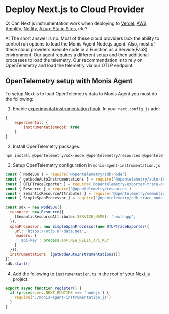 # Deploy Next.js to Cloud Provider

Q: Can Next.js instrumentation work when deploying to [Vercel](https://vercel.com/frameworks/nextjs), [AWS Amplify](https://aws.amazon.com/amplify/), [Netlify](https://www.netlify.com/with/nextjs/), [Azure Static Sites](https://azure.microsoft.com/en-us/products/app-service/static), etc?

A: The short answer is no. Most of these cloud providers lack the ability to control run options to load the Monis Agent Node.js agent.  Also, most of these cloud providers execute code in a Function as a Service(FaaS) environment.  Our agent requires a different setup and then additional processes to load the telemetry.  Our recommendation is to rely on OpenTelemetry and load the telemetry via our OTLP endpoint.

## OpenTelemetry setup with Monis Agent

To setup Next.js to load OpenTelemetry data to Monis Agent you must do the following:

1. Enable [experimental instrumentation hook](https://nextjs.org/docs/app/building-your-application/optimizing/open-telemetry). In your `next.config.js` add:

```js
{
    experimental: {
        instrumentationHook: true
    }
}
```

2. Install OpenTelemetry packages.

```sh
npm install @opentelemetry/sdk-node @opentelemetry/resources @opentelemetry/semantic-conventions @opentelemetry/sdk-trace-node @opentelemetry/exporter-trace-otlp-http
```

3. Setup OpenTelemetry configuration in `monis-agent-instrumentation.js` 

```js
const { NodeSDK } = require('@opentelemetry/sdk-node')
const { getNodeAutoInstrumentations } = require('@opentelemetry/auto-instrumentations-node')
const { OTLPTraceExporter } = require('@opentelemetry/exporter-trace-otlp-http')
const { Resource } = require('@opentelemetry/resources')
const { SemanticResourceAttributes } = require('@opentelemetry/semantic-conventions')
const { SimpleSpanProcessor } = require('@opentelemetry/sdk-trace-node')
 
const sdk = new NodeSDK({
  resource: new Resource({
    [SemanticResourceAttributes.SERVICE_NAME]: 'next-app',
  }),
  spanProcessor: new SimpleSpanProcessor(new OTLPTraceExporter({
    url: 'https://otlp.nr-data.net',
    headers: {
      'api-key': process.env.NEW_RELIC_API_KEY
    }
  })),
  instrumentations: [getNodeAutoInstrumentations()]
})
sdk.start()
```

4. Add the following to `instrumentation.ts` in the root of your Next.js project:

```js
export async function register() {
  if (process.env.NEXT_RUNTIME === 'nodejs') {
    require('./monis-agent-instrumentation.js')
  }
}
```

